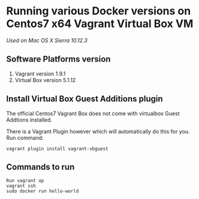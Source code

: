 # Running various Docker versions on Centos7 x64 Vagrant Virtual Box VM

*Used on Mac OS X Sierra 10.12.3*

## Software Platforms version
1. Vagrant version 1.9.1
2. Virtual Box version 5.1.12


## Install Virtual Box Guest Additions plugin

The official Centos7 Vagrant Box does not come with virtualbox Guest Addtions installed.

There is a Vagrant Plugin however which will automatically do this for you.
Run command:
```
vagrant plugin install vagrant-vbguest
```


## Commands to run

```
Run vagrant up
vagrant ssh
sudo docker run hello-world
```
